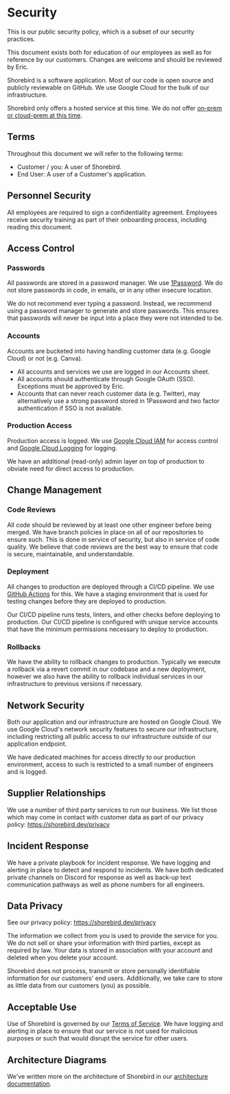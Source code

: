 # Security

This is our public security policy, which is a subset of our security practices.

This document exists both for education of our employees as well as for
reference by our customers.  Changes are welcome and should be reviewed by Eric.

Shorebird is a software application.  Most of our code is open source and
publicly reviewable on GitHub.  We use Google Cloud for the bulk of our
infrastructure.

Shorebird only offers a hosted service at this time.  We do not offer [on-prem
or cloud-prem at this
time](https://github.com/shorebirdtech/shorebird/issues/485).

## Terms

Throughout this document we will refer to the following terms:
- Customer / you: A user of Shorebird.
- End User: A user of a Customer's application.

## Personnel Security

All employees are required to sign a confidentiality agreement.  Employees
receive security training as part of their onboarding process, including reading
this document.

## Access Control

### Passwords

All passwords are stored in a password manager.  We use
[1Password](https://1password.com/).  We do not store passwords in code, in
emails, or in any other insecure location.

We do not recommend ever typing a password.  Instead, we recommend using a
password manager to generate and store passwords.  This ensures that passwords
will never be input into a place they were not intended to be.

### Accounts

Accounts are bucketed into having handling customer data (e.g. Google Cloud) or
not (e.g. Canva).

- All accounts and services we use are logged in our Accounts sheet.
- All accounts should authenticate through Google OAuth (SSO).  Exceptions must
  be approved by Eric.
- Accounts that can never reach customer data (e.g. Twitter), may alternatively
  use a strong password stored in 1Password and two factor authentication if SSO
  is not available.

### Production Access

Production access is logged.  We use [Google Cloud
IAM](https://cloud.google.com/iam) for access control and [Google Cloud
Logging](https://cloud.google.com/logging) for logging.

We have an additional (read-only) admin layer on top of production to obviate
need for direct access to production.

## Change Management

### Code Reviews

All code should be reviewed by at least one other engineer before being merged.
We have branch policies in place on all of our repositories to ensure such. This
is done in service of security, but also in service of code quality.  We believe
that code reviews are the best way to ensure that code is secure, maintainable,
and understandable.

### Deployment

All changes to production are deployed through a CI/CD pipeline.  We use [GitHub
Actions]( https://docs.github.com/en/actions) for this.  We have a staging
environment that is used for testing changes before they are deployed to
production.

Our CI/CD pipeline runs tests, linters, and other checks before deploying to
production.  Our CI/CD pipeline is configured with unique service accounts that
have the minimum permissions necessary to deploy to production.

### Rollbacks

We have the ability to rollback changes to production.  Typically we execute a
rollback via a revert commit in our codebase and a new deployment, however we
also have the ability to rollback individual services in our infrastructure to
previous versions if necessary.

## Network Security

Both our application and our infrastructure are hosted on Google Cloud.  We use
Google Cloud's network security features to secure our infrastructure, including
restricting all public access to our infrastructure outside of our application
endpoint.

We have dedicated machines for access directly to our production environment,
access to such is restricted to a small number of engineers and is logged.

## Supplier Relationships

We use a number of third party services to run our business.  We list those
which may come in contact with customer data as part of our privacy policy:
https://shorebird.dev/privacy

## Incident Response

We have a private playbook for incident response.  We have logging and alerting
in place to detect and respond to incidents.  We have both dedicated private
channels on Discord for response as well as back-up text communication pathways
as well as phone numbers for all engineers.

## Data Privacy

See our privacy policy: https://shorebird.dev/privacy

The information we collect from you is used to provide the service for you. We
do not sell or share your information with third parties, except as required by
law.  Your data is stored in association with your account and deleted when you
delete your account.

Shorebird does not process, transmit or store personally identifiable
information for our customers' end users.  Additionally, we take care to store
as little data from our customers (you) as possible.

## Acceptable Use

Use of Shorebird is governed by our [Terms of
Service](https://shorebird.dev/terms). We have logging and alerting in place to
ensure that our service is not used for malicious purposes or such that would
disrupt the service for other users.

## Architecture Diagrams

We've written more on the architecture of Shorebird in our [architecture
documentation](https://docs.shorebird.dev/architecture).